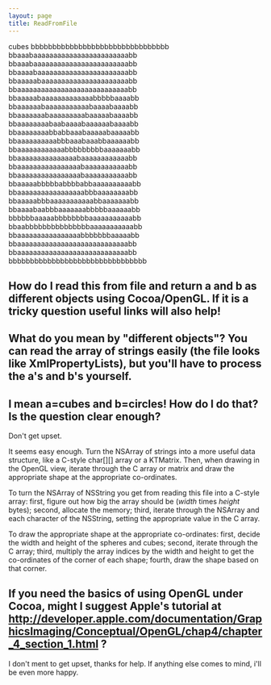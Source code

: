 ```yaml
---
layout: page
title: ReadFromFile
---
```


    
<key>cubes</key>
		<array>
			<string>bbbbbbbbbbbbbbbbbbbbbbbbbbbbbbbb</string>
			<string>bbaaabaaaaaaaaaaaaaaaaaaaaaaaabb</string>
			<string>bbaaabaaaaaaaaaaaaaaaaaaaaaaaabb</string>
			<string>bbaaaabaaaaaaaaaaaaaaaaaaaaaaabb</string>
			<string>bbaaaaabaaaaaaaaaaaaaaaaaaaaaabb</string>
			<string>bbaaaaaaaaaaaaaaaaaaaaaaaaaaaabb</string>
			<string>bbaaaaabaaaaaaaaaaaaabbbbbaaaabb</string>
			<string>bbaaaaaabaaaaaaaaaaabaaaabaaaabb</string>
			<string>bbaaaaaaabaaaaaaaaabaaaaabaaaabb</string>
			<string>bbaaaaaaaabaabaaaabaaaaaabaaaabb</string>
			<string>bbaaaaaaaabbabbaaabaaaaabaaaaabb</string>
			<string>bbaaaaaaaaaabbbaaabaaabbaaaaaabb</string>
			<string>bbaaaaaaaaaaaabbbbbbbbbaaaaaaabb</string>
			<string>bbaaaaaaaaaaaaaaabaaaaaaaaaaaabb</string>
			<string>bbaaaaaaaaaaaaaaaabaaaaaaaaaaabb</string>
			<string>bbaaaaaaaaaaaaaaaabaaaaaaaaaaabb</string>
			<string>bbaaaaabbbbbabbbbabbaaaaaaaaaabb</string>
			<string>bbaaaaaaaaaaaaaaaaabbbaaaaaaaabb</string>
			<string>bbaaaaabbbaaaaaaaaaaabbaaaaaaabb</string>
			<string>bbaaaabaabbbaaaaaaabbbbbaaaaaabb</string>
			<string>bbbbbbaaaaabbbbbbbbaaaaaaaaaaabb</string>
			<string>bbaabbbbbbbbbbbbbbbaaaaaaaaaaabb</string>
			<string>bbaaaaaaaaaaaaaaaabbbbbbbaaaaabb</string>
			<string>bbaaaaaaaaaaaaaaaaaaaaaaaaaaaabb</string>
			<string>bbaaaaaaaaaaaaaaaaaaaaaaaaaaaabb</string>
			<string>bbbbbbbbbbbbbbbbbbbbbbbbbbbbbbbb</string>
		</array>

How do I read this from file and return a and b as different objects using Cocoa/OpenGL.
If it is a tricky question useful links will also help!
----
What do you mean by "different objects"? You can read the array of strings easily (the file looks like XmlPropertyLists), but you'll have to process the a's and b's yourself.
----
I mean a=cubes and b=circles!
How do I do that?
Is the question clear enough?
----
Don't get upset.

It seems easy enough. Turn the NSArray of strings into a more useful data structure, like a C-style char[][] array or a KTMatrix. Then, when drawing in the OpenGL view, iterate through the C array or matrix and draw the appropriate shape at the appropriate co-ordinates.

To turn the NSArray of NSString you get from reading this file into a C-style array: first, figure out how big the array should be (*width* times *height* bytes); second, allocate the memory; third, iterate through the NSArray and each character of the NSString, setting the appropriate value in the C array.

To draw the appropriate shape at the appropriate co-ordinates: first, decide the width and height of the spheres and cubes; second, iterate through the C array; third, multiply the array indices by the width and height to get the co-ordinates of the corner of each shape; fourth, draw the shape based on that corner.

If you need the basics of using OpenGL under Cocoa, might I suggest Apple's tutorial at http://developer.apple.com/documentation/GraphicsImaging/Conceptual/OpenGL/chap4/chapter_4_section_1.html ?
----
I don't ment to get upset, thanks for help. If anything else comes to mind, i'll be even more happy.

